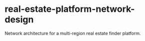 # real-estate-platform-network-design
Network architecture for a multi-region real estate finder platform.
